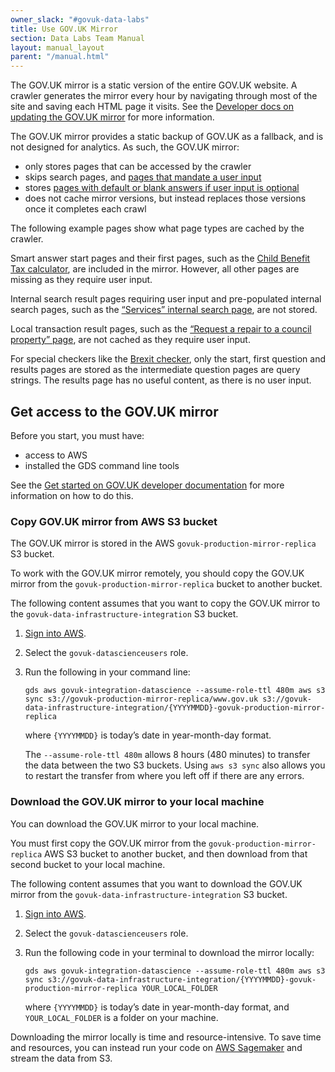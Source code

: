 ```yaml
---
owner_slack: "#govuk-data-labs"
title: Use GOV.UK Mirror
section: Data Labs Team Manual
layout: manual_layout
parent: "/manual.html"
---
```


The GOV.UK mirror is a static version of the entire GOV.UK website. A crawler generates the mirror every hour by navigating through most of the site and saving each HTML page it visits. See the [Developer docs on updating the GOV.UK mirror](https://docs.publishing.service.gov.uk/manual/fall-back-to-mirror.html#updates-to-the-mirror) for more information.

The GOV.UK mirror provides a static backup of GOV.UK as a fallback, and is not designed for analytics. As such, the GOV.UK mirror:

- only stores pages that can be accessed by the crawler
- skips search pages, and [pages that mandate a user input](https://www.gov.uk/child-benefit-tax-calculator/y?response=&next=1)
- stores [pages with default or blank answers if user input is optional](https://www.gov.uk/transition-check/questions?page=6)
- does not cache mirror versions, but instead replaces those versions once it completes each crawl

The following example pages show what page types are cached by the crawler.

Smart answer start pages and their first pages, such as the [Child Benefit Tax calculator]((https://www.gov.uk/child-benefit-tax-calculator/y)), are included in the mirror. However, all other pages are missing as they require user input.

Internal search result pages requiring user input and pre-populated internal search pages, such as the [“Services” internal search page](https://www.gov.uk/search/services), are not stored.

Local transaction result pages, such as the [“Request a repair to a council property” page](https://www.gov.uk/repair-council-property/tower-hamlets), are not cached as they require user input.

For special checkers like the [Brexit checker](https://www.gov.uk/brexit), only the start, first question and results pages are stored as the intermediate question pages are query strings. The results page has no useful content, as there is no user input.

## Get access to the GOV.UK mirror

Before you start, you must have:

- access to AWS
- installed the GDS command line tools

See the [Get started on GOV.UK developer documentation](https://docs.publishing.service.gov.uk/manual/get-started.html) for more information on how to do this.

### Copy GOV.UK mirror from AWS S3 bucket

The GOV.UK mirror is stored in the AWS `govuk-production-mirror-replica` S3 bucket.

To work with the GOV.UK mirror remotely, you should copy the GOV.UK mirror from the `govuk-production-mirror-replica` bucket to another bucket.

The following content assumes that you want to copy the GOV.UK mirror to the `govuk-data-infrastructure-integration` S3 bucket.

1. [Sign into AWS](https://s3.console.aws.amazon.com/).
1. Select the `govuk-datascienceusers` role.
1. Run the following in your command line:

    ```
    gds aws govuk-integration-datascience --assume-role-ttl 480m aws s3 sync s3://govuk-production-mirror-replica/www.gov.uk s3://govuk-data-infrastructure-integration/{YYYYMMDD}-govuk-production-mirror-replica
    ```
    where `{YYYYMMDD}` is today’s date in year-month-day format.

    The `--assume-role-ttl 480m` allows 8 hours (480 minutes) to transfer the data between the two S3 buckets. Using `aws s3 sync` also allows you to restart the transfer from where you left off if there are any errors.

### Download the GOV.UK mirror to your local machine

You can download the GOV.UK mirror to your local machine.

You must first copy the GOV.UK mirror from the `govuk-production-mirror-replica` AWS S3 bucket to another bucket, and then download from that second bucket to your local machine.

The following content assumes that you want to download the GOV.UK mirror from the `govuk-data-infrastructure-integration` S3 bucket.

1. [Sign into AWS](https://s3.console.aws.amazon.com/).
1. Select the `govuk-datascienceusers` role.
1. Run the following code in your terminal to download the mirror locally:

    ```
    gds aws govuk-integration-datascience --assume-role-ttl 480m aws s3 sync s3://govuk-data-infrastructure-integration/{YYYYMMDD}-govuk-production-mirror-replica YOUR_LOCAL_FOLDER
    ```

    where `{YYYYMMDD}` is today’s date in year-month-day format, and `YOUR_LOCAL_FOLDER` is a folder on your machine.

Downloading the mirror locally is time and resource-intensive. To save time and resources, you can instead run your code on [AWS Sagemaker](/manual/datalabs-start-new-project.html#manage-your-machine39s-resources-with-aws-sagemaker) and stream the data from S3.
